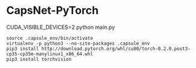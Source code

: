 # CapsNet-PyTorch

CUDA_VISIBLE_DEVICES=2 python main.py

```
source .capsule_env/bin/activate
virtualenv -p python3 --no-site-packages .capsule_env
pip3 install http://download.pytorch.org/whl/cu80/torch-0.2.0.post3-cp35-cp35m-manylinux1_x86_64.whl 
pip3 install torchvision
```